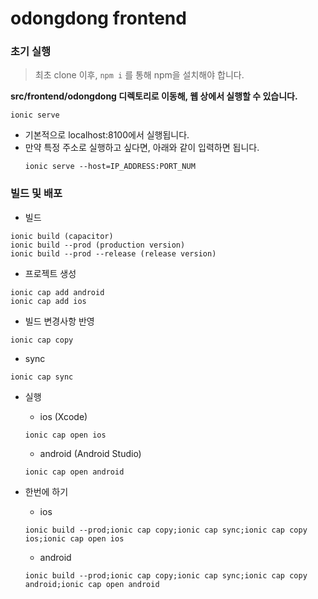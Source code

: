 # odongdong frontend

### 초기 실행
> 최초 clone 이후, `npm i` 를 통해 npm을 설치해야 합니다.


**src/frontend/odongdong 디렉토리로 이동해, 웹 상에서 실행할 수 있습니다.**
```
ionic serve
```

- 기본적으로 localhost:8100에서 실행됩니다.
- 만약 특정 주소로 실행하고 싶다면, 아래와 같이 입력하면 됩니다.
    ```
    ionic serve --host=IP_ADDRESS:PORT_NUM
    ```


### 빌드 및 배포
- 빌드
```
ionic build (capacitor)
ionic build --prod (production version)
ionic build --prod --release (release version)
```

- 프로젝트 생성
```
ionic cap add android
ionic cap add ios
```

- 빌드 변경사항 반영
```
ionic cap copy
```

- sync
```
ionic cap sync
```

- 실행
    - ios (Xcode)
    ```
    ionic cap open ios
    ```

    - android (Android Studio)
    ```
    ionic cap open android
    ```


- 한번에 하기
    - ios
    ```
    ionic build --prod;ionic cap copy;ionic cap sync;ionic cap copy ios;ionic cap open ios
    ```

    - android
    ```
    ionic build --prod;ionic cap copy;ionic cap sync;ionic cap copy android;ionic cap open android
    ```
